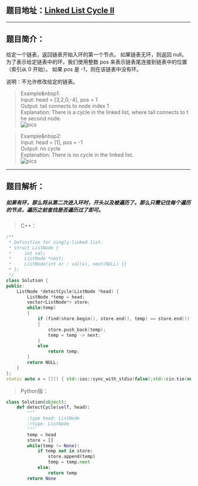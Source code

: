 ## 题目地址：[Linked List Cycle II](https://leetcode.com/problems/linked-list-cycle-ii/)
---
## 题目简介：
给定一个链表，返回链表开始入环的第一个节点。 如果链表无环，则返回 null。为了表示给定链表中的环，我们使用整数 pos 来表示链表尾连接到链表中的位置（索引从 0 开始）。 如果 pos 是 -1，则在该链表中没有环。
  
说明：不允许修改给定的链表。  
 
> Example&nbsp1:    
> Input:&nbsp;head&nbsp;=&nbsp;[3,2,0,-4],&nbsp;pos&nbsp;=&nbsp;1  
> Output:&nbsp;tail&nbsp;connects&nbsp;to&nbsp;node&nbsp;index&nbsp;1   
> Explanation:&nbsp;There&nbsp;is&nbsp;a&nbsp;cycle&nbsp;in&nbsp;the&nbsp;linked&nbsp;list,&nbsp;where&nbsp;tail&nbsp;connects&nbsp;to&nbsp;the&nbsp;second&nbsp;node.  
![pics](https://img-blog.csdnimg.cn/20190519091859377.png)  

> Example&nbsp2:    
> Input:&nbsp;head&nbsp;=&nbsp;[1],&nbsp;pos&nbsp;=&nbsp;-1  
> Output:&nbsp;no&nbsp;cycle   
> Explanation:&nbsp;There&nbsp;is&nbsp;no&nbsp;cycle&nbsp;in&nbsp;the&nbsp;linked&nbsp;list.  
![pics](https://img-blog.csdnimg.cn/20190519092030975.png)
---
## 题目解析：
##### 如果有环，那么将从第二次进入环时，开头以及被遍历了。那么只需记住每个遍历的节点，遍历之前查找是否遍历过了即可。
> C++：
```c++
/**
 * Definition for singly-linked list.
 * struct ListNode {
 *     int val;
 *     ListNode *next;
 *     ListNode(int x) : val(x), next(NULL) {}
 * };
 */
class Solution {
public:
    ListNode *detectCycle(ListNode *head) {
        ListNode *temp = head;
        vector<ListNode*> store;
        while(temp)
        {
            if (find(store.begin(), store.end(), temp) == store.end())
            {
                store.push_back(temp);
                temp = temp -> next;
            }
            else
                return temp;
        }
        return NULL;
    }
};
static auto x = []() { std::ios::sync_with_stdio(false);std::cin.tie(nullptr);return 0;}();
```  

> Python版：

```python
class Solution(object):
    def detectCycle(self, head):
        """
        :type head: ListNode
        :rtype: ListNode
        """
        temp = head
        store = []
        while(temp != None):
            if temp not in store:
                store.append(temp)
                temp = temp.next
            else:
                return temp
        return None
```
